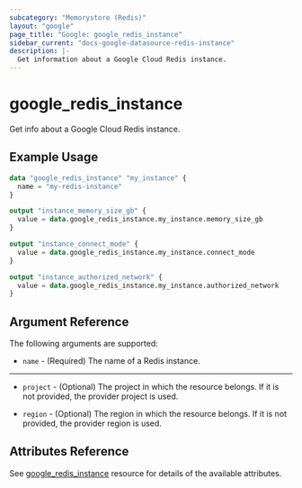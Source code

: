 ```yaml
---
subcategory: "Memorystore (Redis)"
layout: "google"
page_title: "Google: google_redis_instance"
sidebar_current: "docs-google-datasource-redis-instance"
description: |-
  Get information about a Google Cloud Redis instance.
---
```


# google\_redis\_instance

Get info about a Google Cloud Redis instance.

## Example Usage

```tf
data "google_redis_instance" "my_instance" {
  name = "my-redis-instance"
}

output "instance_memory_size_gb" {
  value = data.google_redis_instance.my_instance.memory_size_gb
}

output "instance_connect_mode" {
  value = data.google_redis_instance.my_instance.connect_mode
}

output "instance_authorized_network" {
  value = data.google_redis_instance.my_instance.authorized_network
}
```

## Argument Reference

The following arguments are supported:

* `name` - (Required) The name of a Redis instance.

- - -

* `project` - (Optional) The project in which the resource belongs. If it
    is not provided, the provider project is used.

* `region` - (Optional) The region in which the resource belongs. If it
    is not provided, the provider region is used.

## Attributes Reference

See [google_redis_instance](https://www.terraform.io/docs/providers/google/r/redis_instance.html) resource for details of the available attributes.
